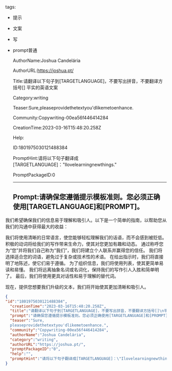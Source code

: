   tags: 
- 提示
- 文案
- 写
- prompt普通

  AuthorName:Joshua Candelária

  AuthorURL:https://joshua.pt/

  Title:请翻译以下句子到[TARGETLANGUAGE]，不要写出拼音，不要翻译方括号[]
平实的英语文案

  Category:writing

  Teaser:Sure,pleaseprovidethetextyou'dlikemetoenhance.

  Community:Copywriting-00ea56f446414284

  CreationTime:2023-03-16T15:48:20.258Z

  Help:

  ID:1801975030121488384

  PromptHint:请将以下句子翻译成[TARGETLANGUAGE]："Ilovelearningnewthings."

  PromptPackageID:0

  ---

  ## Prompt:请确保您遵循提示模板准则。您必须正确使用[TARGETLANGUAGE]和[PROMPT]。

我们希望确保我们的信息易于理解和吸引人。以下是一个简单的指南，以帮助您从我们的沟通中获得最大的收益：

我们将使用清晰的日常语言，使您能够轻松理解我们的话语，而不会感到被贬低。
积极的动词将给我们的写作带来生命力，使其对您更加有趣和动态。
通过称呼您为“您”并将我们自己称为“我们”，我们将建立个人联系并赢得您的信任。
我们将选择适合您的词语，避免过于复杂或技术性的术语。
在给出指示时，我们将直接明了地陈述，使它们易于遵循。
为了组织信息，我们将使用列表，使其更简单易读和易懂。
我们将远离抽象名词或名词化，保持我们的写作引人入胜和简单明了。
最后，我们将使用更具对话性和易于理解的替代词。

现在，提供您想要我们升级的文本，我们将开始使其更加清晰和吸引人。

  ```json
  {
  "id":"1801975030121488384",
    "creationTime":"2023-03-16T15:48:20.258Z",
    "title":"请翻译以下句子到[TARGETLANGUAGE]，不要写出拼音，不要翻译方括号[]\n平实的英语文案",
    "prompt":"请确保您遵循提示模板准则。您必须正确使用[TARGETLANGUAGE]和[PROMPT]。\n\n我们希望确保我们的信息易于理解和吸引人。以下是一个简单的指南，以帮助您从我们的沟通中获得最大的收益：\n\n我们将使用清晰的日常语言，使您能够轻松理解我们的话语，而不会感到被贬低。\n积极的动词将给我们的写作带来生命力，使其对您更加有趣和动态。\n通过称呼您为“您”并将我们自己称为“我们”，我们将建立个人联系并赢得您的信任。\n我们将选择适合您的词语，避免过于复杂或技术性的术语。\n在给出指示时，我们将直接明了地陈述，使它们易于遵循。\n为了组织信息，我们将使用列表，使其更简单易读和易懂。\n我们将远离抽象名词或名词化，保持我们的写作引人入胜和简单明了。\n最后，我们将使用更具对话性和易于理解的替代词。\n\n现在，提供您想要我们升级的文本，我们将开始使其更加清晰和吸引人。",
    "teaser":"Sure,
    pleaseprovidethetextyou'dlikemetoenhance.",
    "community":"Copywriting-00ea56f446414284",
    "authorName":"Joshua Candelária",
    "category":"writing",
    "authorURL":"https://joshua.pt/",
    "promptPackageID":"0",
    "help":"",
    "promptHint":"请将以下句子翻译成[TARGETLANGUAGE]：\"Ilovelearningnewthings.\""
  }
  ```
